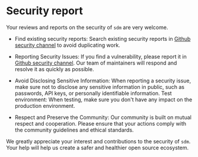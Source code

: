 # Security report

Your reviews and reports on the security of `sdm` are very welcome.

- Find existing security reports: Search existing security reports in [Github security channel](https://github.com/JOU-amjs/sdm/discussions/categories/security) to avoid duplicating work.
- Reporting Security Issues: If you find a vulnerability, please report it in [Github security channel](https://github.com/JOU-amjs/sdm/discussions/categories/security). Our team of maintainers will respond and resolve it as quickly as possible.

- Avoid Disclosing Sensitive Information: When reporting a security issue, make sure not to disclose any sensitive information in public, such as passwords, API keys, or personally identifiable information.
  Test environment: When testing, make sure you don't have any impact on the production environment.

- Respect and Preserve the Community: Our community is built on mutual respect and cooperation. Please ensure that your actions comply with the community guidelines and ethical standards.

We greatly appreciate your interest and contributions to the security of `sdm`. Your help will help us create a safer and healthier open source ecosystem.
